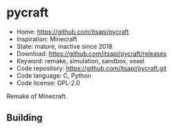 # pycraft

- Home: https://github.com/itsapi/pycraft
- Inspiration: Minecraft
- State: mature, inactive since 2018
- Download: https://github.com/itsapi/pycraft/releases
- Keyword: remake, simulation, sandbox, voxel
- Code repository: https://github.com/itsapi/pycraft.git
- Code language: C, Python
- Code license: GPL-2.0

Remake of Minecraft.

## Building
